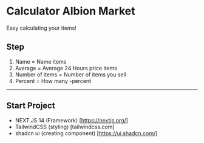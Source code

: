 # Calculator Albion Market

Easy calculating your items!

## Step

1. Name = Name items
2. Average = Average 24 Hours price items
3. Number of items = Number of items you sell
4. Percent = How many -percent

---

## Start Project

- NEXT.JS 14 (Framework) [https://nextjs.org/]
- TailwindCSS (styling) [tailwindcss.com]
- shadcn ui (creating component) [https://ui.shadcn.com/]
